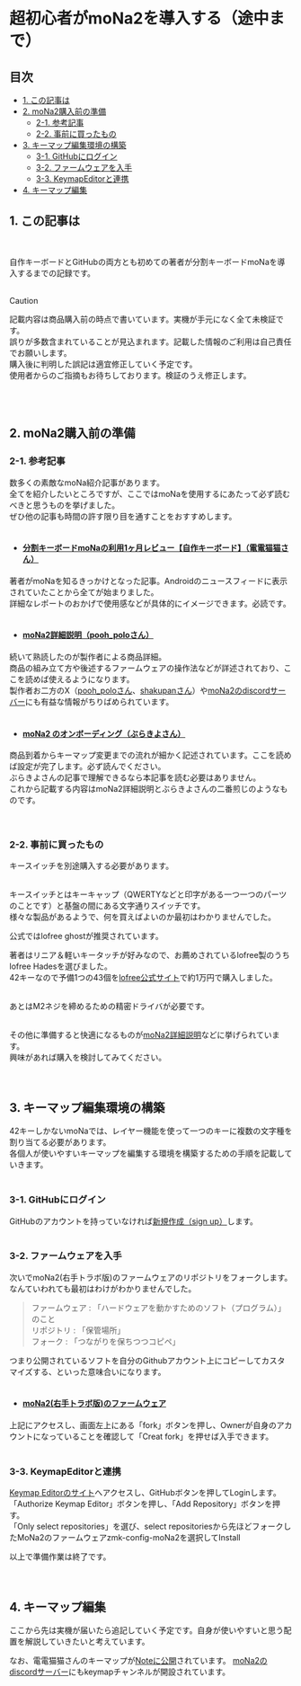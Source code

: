 # 超初心者がmoNa2を導入する（途中まで）

## 目次
  - [1. この記事は](#1-この記事は)
  - [2. moNa2購入前の準備](#2-moNa2購入前の準備)
    - [2-1. 参考記事](#2-1-参考記事)
    - [2-2. 事前に買ったもの](#2-2-事前に買ったもの)
  - [3. キーマップ編集環境の構築](#3-キーマップ編集環境の構築)
    - [3-1. GitHubにログイン](#3-1-GitHubにログイン)
    - [3-2. ファームウェアを入手](#3-2-ファームウェアを入手)
    - [3-3. KeymapEditorと連携](#3-3-KeymapEditorと連携)
  - [4. キーマップ編集](#4-キーマップ編集)


## 1. この記事は
<br>

自作キーボードとGitHubの両方とも初めての著者が分割キーボードmoNaを導入するまでの記録です。  
<br>

> [!CAUTION]
> 記載内容は商品購入前の時点で書いています。実機が手元になく全て未検証です。  
> 誤りが多数含まれていることが見込まれます。記載した情報のご利用は自己責任でお願いします。  
> 購入後に判明した誤記は適宜修正していく予定です。  
> 使用者からのご指摘もお待ちしております。検証のうえ修正します。  
<br>
<br>

## 2. moNa2購入前の準備

### 2-1. 参考記事

数多くの素敵なmoNa紹介記事があります。  
全てを紹介したいところですが、ここではmoNaを使用するにあたって必ず読むべきと思うものを挙げました。  
ぜひ他の記事も時間の許す限り目を通すことをおすすめします。  
<br>

- #### [分割キーボードmoNaの利用1ヶ月レビュー【自作キーボード】（電電猫猫さん）](https://note.com/electrical_cat/n/n4fbec3582384)
著者がmoNaを知るきっかけとなった記事。Androidのニュースフィードに表示されていたことから全てが始まりました。  
詳細なレポートのおかげで使用感などが具体的にイメージできます。必読です。  
<br>

- #### [moNa2詳細説明（pooh_poloさん）](https://github.com/sayu-hub/zmk-config-moNa2)
続いて熟読したのが製作者による商品詳細。  
商品の組み立て方や後述するファームウェアの操作法などが詳述されており、ここを読めば使えるようになります。  
製作者お二方のX（[pooh_poloさん](https://x.com/Pooh_pol0)、[shakupanさん](https://x.com/shakupan_/)）や[moNa2のdiscordサーバー](https://discord.gg/kJjDBDHGer)にも有益な情報がちりばめられています。  
<br>

- #### [moNa2 のオンボーディング（ぶらきよさん）](https://github.com/sayu-hub/zmk-config-moNa2/blob/main/docs/on-boarding.md)
商品到着からキーマップ変更までの流れが細かく記述されています。ここを読めば設定が完了します。必ず読んでください。  
ぶらきよさんの記事で理解できるなら本記事を読む必要はありません。  
これから記載する内容はmoNa2詳細説明とぶらきよさんの二番煎じのようなものです。  
<br>
<br>

### 2-2. 事前に買ったもの

キースイッチを別途購入する必要があります。  
<br>

キースイッチとはキーキャップ（QWERTYなどと印字がある一つ一つのパーツのことです）と基盤の間にある文字通りスイッチです。  
様々な製品があるようで、何を買えばよいのか最初はわかりませんでした。  

公式ではlofree ghostが推奨されています。  

著者はリニア＆軽いキータッチが好みなので、お薦めされているlofree製のうちlofree Hadesを選びました。  
42キーなので予備1つの43個を[lofree公式サイト](https://lofree.co.jp/products/hades-low-profile-pom-switches)で約1万円で購入しました。  
<br>

あとはM2ネジを締めるための精密ドライバが必要です。  
<br>

その他に準備すると快適になるものが[moNa2詳細説明](https://github.com/sayu-hub/zmk-config-moNa2)などに挙げられています。  
興味があれば購入を検討してみてください。  
<br>
<br>

## 3. キーマップ編集環境の構築
42キーしかないmoNaでは、レイヤー機能を使って一つのキーに複数の文字種を割り当てる必要があります。  
各個人が使いやすいキーマップを編集する環境を構築するための手順を記載していきます。  
<br>

### 3-1. GitHubにログイン
GitHubのアカウントを持っていなければ[新規作成（sign up）](https://github.com/)します。  
<br>

### 3-2. ファームウェアを入手
次いでmoNa2(右手トラボ版)のファームウェアのリポジトリをフォークします。なんていわれても最初はわけがわかりませんでした。  
> ファームウェア : 「ハードウェアを動かすためのソフト（プログラム）」のこと  
> リポジトリ : 「保管場所」  
> フォーク : 「つながりを保ちつつコピペ」  

つまり公開されているソフトを自分のGithubアカウント上にコピーしてカスタマイズする、といった意味合いになります。  
<br>

- #### [moNa2(右手トラボ版)のファームウェア](https://github.com/sayu-hub/zmk-config-moNa2)

上記にアクセスし、画面左上にある「fork」ボタンを押し、Ownerが自身のアカウントになっていることを確認して「Creat fork」を押せば入手できます。  
<br>

### 3-3. KeymapEditorと連携
[Keymap Editorのサイト](https://nickcoutsos.github.io/keymap-editor/)へアクセスし、GitHubボタンを押してLoginします。  
「Authorize Keymap Editor」ボタンを押し、「Add Repository」ボタンを押す。  
「Only select repositories」を選び、select repositoriesから先ほどフォークしたMoNa2のファームウェアzmk-config-moNa2を選択してInstall  

以上で準備作業は終了です。  
<br>
<br>

## 4. キーマップ編集
ここから先は実機が届いたら追記していく予定です。自身が使いやすいと思う配置を解説していきたいと考えています。  

なお、電電猫猫さんのキーマップが[Noteに公開](https://note.com/electrical_cat/n/n4fbec3582384)されています。
[moNa2のdiscordサーバー](https://discord.gg/kJjDBDHGer)にもkeymapチャンネルが開設されています。

